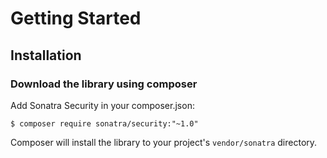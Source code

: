 Getting Started
===============

## Installation

### Download the library using composer

Add Sonatra Security in your composer.json:

```
$ composer require sonatra/security:"~1.0"
```

Composer will install the library to your project's `vendor/sonatra` directory.
